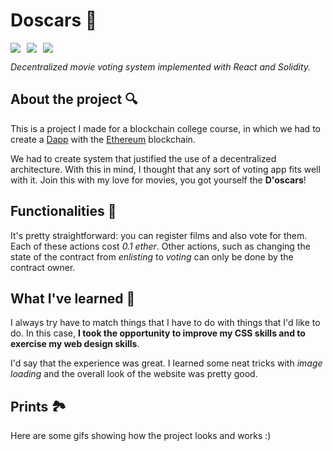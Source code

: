 # Doscars 🎥

<div style = "display: flex; align-items: center;">
  <img src = "https://img.shields.io/badge/-typescript-green?logo=typescript&style=for-the-badge&logoColor=white&color=3178C6" style = "margin-right: 10px;">

  <img src = "https://img.shields.io/badge/-solidity-green?logo=solidity&style=for-the-badge&logoColor=white&color=363636" style = "margin-right: 10px;">

  <img src="https://img.shields.io/badge/-react-green?logo=react&style=for-the-badge&logoColor=white&color=61DAFB">

</div>

_Decentralized movie voting system implemented with React and Solidity._

## About the project 🔍

This is a project I made for a blockchain college course, in which we had to
create a [Dapp](https://en.wikipedia.org/wiki/Decentralized_application) with
the [Ethereum](https://ethereum.org/en/) blockchain.

We had to create system that justified the use of a decentralized architecture.
With this in mind, I thought that any sort of voting app fits well with it. Join
this with my love for movies, you got yourself the **D'oscars**!

## Functionalities 🤖

It's pretty straightforward: you can register films and also vote for them. Each
of these actions cost _0.1 ether_. Other actions, such as changing the state of
the contract from _enlisting_ to _voting_ can only be done by the contract
owner.

## What I've learned 🚀

I always try have to match things that I have to do with things that I'd like to
do. In this case, **I took the opportunity to improve my CSS skills and to
exercise my web design skills**.

I'd say that the experience was great. I learned some neat tricks with _image
loading_ and the overall look of the website was pretty good.

## Prints 🏞

Here are some gifs showing how the project looks and works :)
